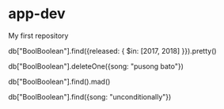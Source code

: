 # app-dev
My first repository

db["BoolBoolean"].find({released: { $in: [2017, 2018] }}).pretty()

db["BoolBoolean"].deleteOne({song: "pusong bato"})

db["BoolBoolean"].find().mad()

db["BoolBoolean"].find({song: "unconditionally"})

